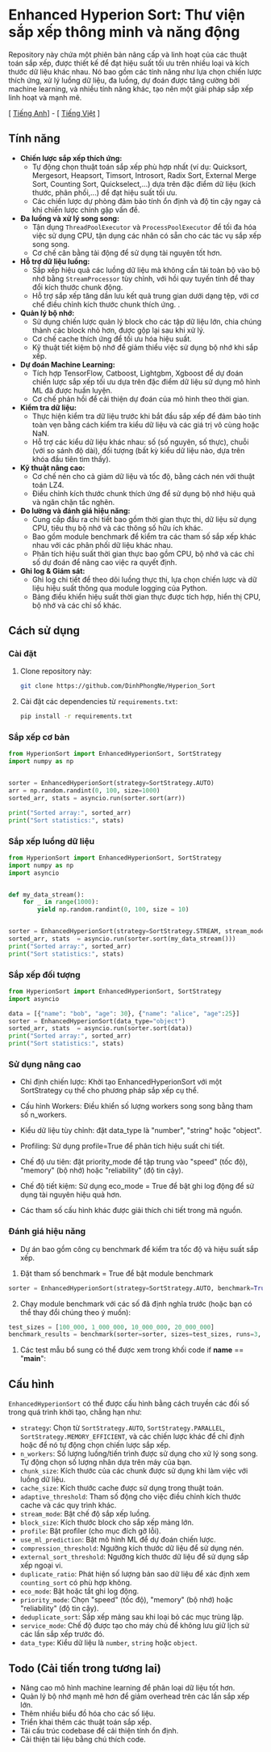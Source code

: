 # Enhanced Hyperion Sort: Thư viện sắp xếp thông minh và năng động

Repository này chứa một phiên bản nâng cấp và linh hoạt của các thuật toán sắp xếp, được thiết kế để đạt hiệu suất tối ưu trên nhiều loại và kích thước dữ liệu khác nhau. Nó bao gồm các tính năng như lựa chọn chiến lược thích ứng, xử lý luồng dữ liệu, đa luồng, dự đoán được tăng cường bởi machine learning, và nhiều tính năng khác, tạo nên một giải pháp sắp xếp linh hoạt và mạnh mẽ.

[ [Tiếng Anh](https://github.com/DinhPhongNe/Hyperion_Sort/blob/main/README.md)] - [ [Tiếng Việt](https://github.com/DinhPhongNe/Hyperion_Sort/blob/main/README_vi.md) ]

## Tính năng

*   **Chiến lược sắp xếp thích ứng:**
    *   Tự động chọn thuật toán sắp xếp phù hợp nhất (ví dụ: Quicksort, Mergesort, Heapsort, Timsort, Introsort, Radix Sort, External Merge Sort, Counting Sort, Quickselect,...) dựa trên đặc điểm dữ liệu (kích thước, phân phối,...) để đạt hiệu suất tối ưu.
    *   Các chiến lược dự phòng đảm bảo tính ổn định và độ tin cậy ngay cả khi chiến lược chính gặp vấn đề.
*   **Đa luồng và xử lý song song:**
    *   Tận dụng `ThreadPoolExecutor` và `ProcessPoolExecutor` để tối đa hóa việc sử dụng CPU, tận dụng các nhân có sẵn cho các tác vụ sắp xếp song song.
    *   Cơ chế cân bằng tải động để sử dụng tài nguyên tốt hơn.
*   **Hỗ trợ dữ liệu luồng:**
    *   Sắp xếp hiệu quả các luồng dữ liệu mà không cần tải toàn bộ vào bộ nhớ bằng `StreamProcessor` tùy chỉnh, với hồi quy tuyến tính để thay đổi kích thước chunk động.
    *   Hỗ trợ sắp xếp tăng dần lưu kết quả trung gian dưới dạng tệp, với cơ chế điều chỉnh kích thước chunk thích ứng. .
*   **Quản lý bộ nhớ:**
    *   Sử dụng chiến lược quản lý block cho các tập dữ liệu lớn, chia chúng thành các block nhỏ hơn, được gộp lại sau khi xử lý.
    *   Cơ chế cache thích ứng để tối ưu hóa hiệu suất.
    *   Kỹ thuật tiết kiệm bộ nhớ để giảm thiểu việc sử dụng bộ nhớ khi sắp xếp.
*   **Dự đoán Machine Learning:**
    *   Tích hợp TensorFlow, Catboost, Lightgbm, Xgboost để dự đoán chiến lược sắp xếp tối ưu dựa trên đặc điểm dữ liệu sử dụng mô hình ML đã được huấn luyện.
    *   Cơ chế phản hồi để cải thiện dự đoán của mô hình theo thời gian.
*   **Kiểm tra dữ liệu:**
    *   Thực hiện kiểm tra dữ liệu trước khi bắt đầu sắp xếp để đảm bảo tính toàn vẹn bằng cách kiểm tra kiểu dữ liệu và các giá trị vô cùng hoặc NaN.
    *   Hỗ trợ các kiểu dữ liệu khác nhau: số (số nguyên, số thực), chuỗi (với so sánh độ dài), đối tượng (bất kỳ kiểu dữ liệu nào, dựa trên khóa đầu tiên tìm thấy).
*   **Kỹ thuật nâng cao:**
    *   Cơ chế nén cho cả giảm dữ liệu và tốc độ, bằng cách nén với thuật toán LZ4.
    *   Điều chỉnh kích thước chunk thích ứng để sử dụng bộ nhớ hiệu quả và ngăn chặn tắc nghẽn.
*   **Đo lường và đánh giá hiệu năng:**
    *   Cung cấp đầu ra chi tiết bao gồm thời gian thực thi, dữ liệu sử dụng CPU, tiêu thụ bộ nhớ và các thông số hữu ích khác.
    *   Bao gồm module benchmark để kiểm tra các tham số sắp xếp khác nhau với các phân phối dữ liệu khác nhau.
    *   Phân tích hiệu suất thời gian thực bao gồm CPU, bộ nhớ và các chỉ số dự đoán để nâng cao việc ra quyết định.
*   **Ghi log & Giám sát:**
    *   Ghi log chi tiết để theo dõi luồng thực thi, lựa chọn chiến lược và dữ liệu hiệu suất thông qua module logging của Python.
    *   Bảng điều khiển hiệu suất thời gian thực được tích hợp, hiển thị CPU, bộ nhớ và các chỉ số khác.

## Cách sử dụng

### Cài đặt

1.  Clone repository này:

    ```bash
    git clone https://github.com/DinhPhongNe/Hyperion_Sort
    ```
2.  Cài đặt các dependencies từ `requirements.txt`:
    ```bash
    pip install -r requirements.txt
    ```

### Sắp xếp cơ bản

```python
from HyperionSort import EnhancedHyperionSort, SortStrategy
import numpy as np


sorter = EnhancedHyperionSort(strategy=SortStrategy.AUTO)
arr = np.random.randint(0, 100, size=1000)
sorted_arr, stats = asyncio.run(sorter.sort(arr))

print("Sorted array:", sorted_arr)
print("Sort statistics:", stats)
```

### Sắp xếp luồng dữ liệu
```python
from HyperionSort import EnhancedHyperionSort, SortStrategy
import numpy as np
import asyncio


def my_data_stream():
    for _ in range(1000):
        yield np.random.randint(0, 100, size = 10)


sorter = EnhancedHyperionSort(strategy=SortStrategy.STREAM, stream_mode=True)
sorted_arr, stats  = asyncio.run(sorter.sort(my_data_stream()))
print("Sorted array:", sorted_arr)
print("Sort statistics:", stats)
```

### Sắp xếp đối tượng

```python
from HyperionSort import EnhancedHyperionSort, SortStrategy
import asyncio

data = [{"name": "bob", "age": 30}, {"name": "alice", "age":25}]
sorter = EnhancedHyperionSort(data_type="object")
sorted_arr, stats  = asyncio.run(sorter.sort(data))
print("Sorted array:", sorted_arr)
print("Sort statistics:", stats)
```

### Sử dụng nâng cao
* Chỉ định chiến lược: Khởi tạo EnhancedHyperionSort với một SortStrategy cụ thể cho phương pháp sắp xếp cụ thể.

* Cấu hình Workers: Điều khiển số lượng workers song song bằng tham số n_workers.

* Kiểu dữ liệu tùy chỉnh: đặt data_type là "number", "string" hoặc "object".

* Profiling: Sử dụng profile=True để phân tích hiệu suất chi tiết.

* Chế độ ưu tiên: đặt priority_mode để tập trung vào "speed" (tốc độ), "memory" (bộ nhớ) hoặc "reliability" (độ tin cậy).

* Chế độ tiết kiệm: Sử dụng eco_mode = True để bật ghi log động để sử dụng tài nguyên hiệu quả hơn.

* Các tham số cấu hình khác được giải thích chi tiết trong mã nguồn.

### Đánh giá hiệu năng
* Dự án bao gồm công cụ benchmark để kiểm tra tốc độ và hiệu suất sắp xếp.

1. Đặt tham số benchmark = True để bật module benchmark
```python
sorter = EnhancedHyperionSort(strategy=SortStrategy.AUTO, benchmark=True)
```

2. Chạy module benchmark với các số đã định nghĩa trước (hoặc bạn có thể thay đổi chúng theo ý muốn):
```python
test_sizes = [100_000, 1_000_000, 10_000_000, 20_000_000]
benchmark_results = benchmark(sorter=sorter, sizes=test_sizes, runs=3, save_results=True)
```

1. Các test mẫu bổ sung có thể được xem trong khối code if __name__ == "__main__":

## Cấu hình

`EnhancedHyperionSort` có thể được cấu hình bằng cách truyền các đối số trong quá trình khởi tạo, chẳng hạn như:

* `strategy`: Chọn từ `SortStrategy.AUTO`, `SortStrategy.PARALLEL`, `SortStrategy.MEMORY_EFFICIENT`, và các chiến lược khác để chỉ định hoặc để nó tự động chọn chiến lược sắp xếp.
* `n_workers`: Số lượng luồng/tiến trình được sử dụng cho xử lý song song. Tự động chọn số lượng nhân dựa trên máy của bạn.
* `chunk_size`: Kích thước của các chunk được sử dụng khi làm việc với luồng dữ liệu.
* `cache_size`: Kích thước cache được sử dụng trong thuật toán.
* `adaptive_threshold`: Tham số động cho việc điều chỉnh kích thước cache và các quy trình khác.
* `stream_mode`: Bật chế độ sắp xếp luồng.
* `block_size`: Kích thước block cho sắp xếp mảng lớn.
* `profile`: Bật profiler (cho mục đích gỡ lỗi).
* `use_ml_prediction`: Bật mô hình ML để dự đoán chiến lược.
* `compression_threshold`: Ngưỡng kích thước dữ liệu để sử dụng nén.
* `external_sort_threshold`: Ngưỡng kích thước dữ liệu để sử dụng sắp xếp ngoại vi.
* `duplicate_ratio`: Phát hiện số lượng bản sao dữ liệu để xác định xem `counting_sort` có phù hợp không.
* `eco_mode`: Bật hoặc tắt ghi log động.
* `priority_mode`: Chọn "speed" (tốc độ), "memory" (bộ nhớ) hoặc "reliability" (độ tin cậy).
* `deduplicate_sort`: Sắp xếp mảng sau khi loại bỏ các mục trùng lặp.
* `service_mode`: Chế độ được tạo cho máy chủ để không lưu giữ lịch sử các lần sắp xếp trước đó.
* `data_type`: Kiểu dữ liệu là `number`, `string` hoặc `object`.

## Todo (Cải tiến trong tương lai)

* Nâng cao mô hình machine learning để phân loại dữ liệu tốt hơn.
* Quản lý bộ nhớ mạnh mẽ hơn để giảm overhead trên các lần sắp xếp lớn.
* Thêm nhiều biểu đồ hóa cho các số liệu.
* Triển khai thêm các thuật toán sắp xếp.
* Tái cấu trúc codebase để cải thiện tính ổn định.
* Cải thiện tài liệu bằng chú thích code.

